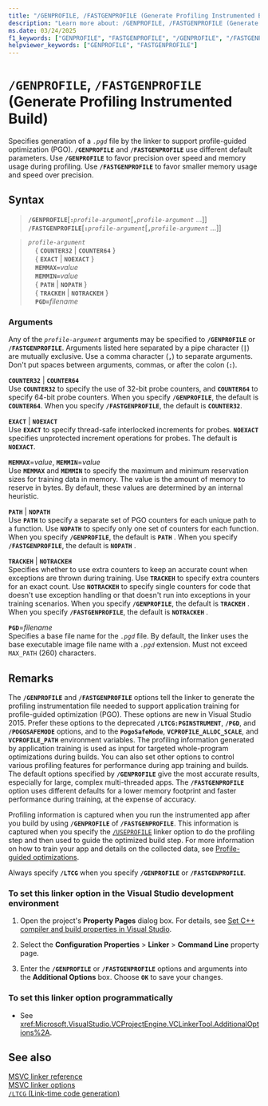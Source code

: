 ```yaml
---
title: "/GENPROFILE, /FASTGENPROFILE (Generate Profiling Instrumented Build)"
description: "Learn more about: /GENPROFILE, /FASTGENPROFILE (Generate Profiling Instrumented Build)"
ms.date: 03/24/2025
f1_keywords: ["GENPROFILE", "FASTGENPROFILE", "/GENPROFILE", "/FASTGENPROFILE"]
helpviewer_keywords: ["GENPROFILE", "FASTGENPROFILE"]
---
```

# `/GENPROFILE`, `/FASTGENPROFILE` (Generate Profiling Instrumented Build)

Specifies generation of a *`.pgd`* file by the linker to support profile-guided optimization (PGO). **`/GENPROFILE`** and **`/FASTGENPROFILE`** use different default parameters. Use **`/GENPROFILE`** to favor precision over speed and memory usage during profiling. Use **`/FASTGENPROFILE`** to favor smaller memory usage and speed over precision.

## Syntax

> **`/GENPROFILE`**\[**`:`**_`profile-argument`_\[**`,`**_`profile-argument`_ ...]]\
> **`/FASTGENPROFILE`**\[**`:`**_`profile-argument`_\[**`,`**_`profile-argument`_ ...]]

> *`profile-argument`*\
> &emsp;{ **`COUNTER32`** &vert; **`COUNTER64`** }\
> &emsp;{ **`EXACT`** &vert; **`NOEXACT`** }\
> &emsp;**`MEMMAX=`**_value_\
> &emsp;**`MEMMIN=`**_value_\
> &emsp;{ **`PATH`** &vert; **`NOPATH`** }\
> &emsp;{ **`TRACKEH`** &vert; **`NOTRACKEH`** }\
> &emsp;**`PGD=`**_filename_

### Arguments

Any of the *`profile-argument`* arguments may be specified to **`/GENPROFILE`** or **`/FASTGENPROFILE`**. Arguments listed here separated by a pipe character (**`|`**) are mutually exclusive. Use a comma character (**`,`**) to separate arguments. Don't put spaces between arguments, commas, or after the colon (**`:`**).

**`COUNTER32`** &vert; **`COUNTER64`**\
Use **`COUNTER32`** to specify the use of 32-bit probe counters, and **`COUNTER64`** to specify  64-bit probe counters. When you specify **`/GENPROFILE`**, the default is **`COUNTER64`**. When you specify **`/FASTGENPROFILE`**, the default is **`COUNTER32`**.

**`EXACT`** &vert; **`NOEXACT`**\
Use **`EXACT`** to specify thread-safe interlocked increments for probes. **`NOEXACT`** specifies unprotected increment operations for probes. The default is **`NOEXACT`**.

**`MEMMAX`**=*value*, **`MEMMIN`**=*value*\
Use **`MEMMAX`** and **`MEMMIN`** to specify the maximum and minimum reservation sizes for training data in memory. The value is the amount of memory to reserve in bytes. By default, these values are determined by an internal heuristic.

**`PATH`**  &vert; **`NOPATH`**\
Use **`PATH`**  to specify a separate set of PGO counters for each unique path to a function. Use **`NOPATH`**  to specify only one set of counters for each function. When you specify **`/GENPROFILE`**, the default is **`PATH`** . When you specify **`/FASTGENPROFILE`**, the default is **`NOPATH`** .

**`TRACKEH`**  &vert; **`NOTRACKEH`**\
Specifies whether to use extra counters to keep an accurate count when exceptions are thrown during training. Use **`TRACKEH`**  to specify extra counters for an exact count. Use **`NOTRACKEH`**  to specify single counters for code that doesn't use exception handling or that doesn't run into exceptions in your training scenarios.  When you specify **`/GENPROFILE`**, the default is **`TRACKEH`** . When you specify **`/FASTGENPROFILE`**, the default is **`NOTRACKEH`** .

**`PGD`**=*filename*\
Specifies a base file name for the *`.pgd`* file. By default, the linker uses the base executable image file name with a *`.pgd`* extension. Must not exceed `MAX_PATH` (260) characters.

## Remarks

The **`/GENPROFILE`** and **`/FASTGENPROFILE`** options tell the linker to generate the profiling instrumentation file needed to support application training for profile-guided optimization (PGO). These options are new in Visual Studio 2015. Prefer these options to the deprecated **`/LTCG:PGINSTRUMENT`**, **`/PGD`**, and **`/POGOSAFEMODE`** options, and to the **`PogoSafeMode`**, **`VCPROFILE_ALLOC_SCALE`**, and **`VCPROFILE_PATH`** environment variables. The profiling information generated by application training is used as input for targeted whole-program optimizations during builds. You can also set other options to control various profiling features for performance during app training and builds. The default options specified by **`/GENPROFILE`** give the most accurate results, especially for large, complex multi-threaded apps. The **`/FASTGENPROFILE`** option uses different defaults for a lower memory footprint and faster performance during training, at the expense of accuracy.

Profiling information is captured when you run the instrumented app after you build by using **`/GENPROFILE`** of **`/FASTGENPROFILE`**. This information is captured when you specify the [`/USEPROFILE`](useprofile.md) linker option to do the profiling step and then used to guide the optimized build step. For more information on how to train your app and details on the collected data, see [Profile-guided optimizations](../profile-guided-optimizations.md).

Always specify **`/LTCG`** when you specify **`/GENPROFILE`** or **`/FASTGENPROFILE`**.

### To set this linker option in the Visual Studio development environment

1. Open the project's **Property Pages** dialog box. For details, see [Set C++ compiler and build properties in Visual Studio](../working-with-project-properties.md).

1. Select the **Configuration Properties** > **Linker** > **Command Line** property page.

1. Enter the **`/GENPROFILE`** or **`/FASTGENPROFILE`** options and arguments into the **Additional Options** box. Choose **`OK`** to save your changes.

### To set this linker option programmatically

- See <xref:Microsoft.VisualStudio.VCProjectEngine.VCLinkerTool.AdditionalOptions%2A>.

## See also

[MSVC linker reference](linking.md)\
[MSVC linker options](linker-options.md)\
[`/LTCG` (Link-time code generation)](ltcg-link-time-code-generation.md)
